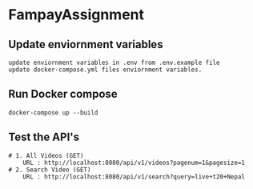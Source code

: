 # FampayAssignment

## Update enviornment variables

    update enviornment variables in .env from .env.example file
    update docker-compose.yml files enviornment variables.

## Run Docker compose

    docker-compose up --build

## Test the API's

    # 1. All Videos (GET)
        URL : http://localhost:8080/api/v1/videos?pagenum=1&pagesize=1
    # 2. Search Video (GET)
        URL : http://localhost:8080/api/v1/search?query=live+t20+Nepal
